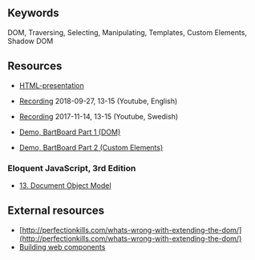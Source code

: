 ## Keywords
DOM, Traversing, Selecting, Manipulating, Templates, Custom Elements, Shadow DOM

## Resources
- [HTML-presentation](https://rawgit.com/CS-LNU-Learning-Objects/client-side-javascript/master/lectures/02-dom/index.html)
- [Recording](https://youtu.be/cojikH2AoTI) 2018-09-27, 13-15 (Youtube, English)
- [Recording](https://youtu.be/KVMlTQdOMbw) 2017-11-14, 13-15 (Youtube, Swedish)

- [Demo, BartBoard Part 1 (DOM)](https://youtu.be/jBLruMu5pOs)
- [Demo, BartBoard Part 2 (Custom Elements)](https://youtu.be/7fAUyQJsOLQ)

### Eloquent JavaScript, 3rd Edition

- [13. Document Object Model](http://eloquentjavascript.net/13_dom.html)

## External resources
* [http://perfectionkills.com/whats-wrong-with-extending-the-dom/](http://perfectionkills.com/whats-wrong-with-extending-the-dom/)
* [Building web components](https://developers.google.com/web/fundamentals/web-components/)
